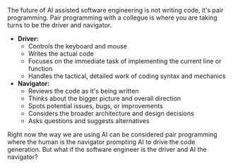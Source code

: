 The future of AI assisted software engineering is not writing code, it's pair programming.
Pair programming with a collegue is where you are taking turns to be the driver and navigator.

- **Driver:**
	- Controls the keyboard and mouse
	- Writes the actual code
	- Focuses on the immediate task of implementing the current line or function
	- Handles the tactical, detailed work of coding syntax and mechanics
- **Navigator:**
	- Reviews the code as it's being written
	- Thinks about the bigger picture and overall direction
	- Spots potential issues, bugs, or improvements
	- Considers the broader architecture and design decisions
	- Asks questions and suggests alternatives

Right now the way we are using AI can be considered pair programming where the human is the navigator prompting AI to drive the code generation.
But what if the software engineer is the driver and AI the navigator?
